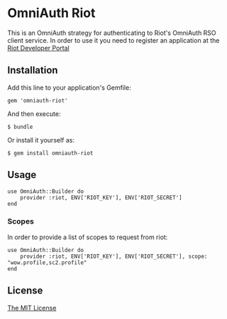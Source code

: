 # OmniAuth Riot

This is an OmniAuth strategy for authenticating to Riot's OmniAuth RSO client
service. In order to use it you need to register an application at the
[Riot Developer Portal](https://developer.riotgames.com/)

## Installation

Add this line to your application's Gemfile:

    gem 'omniauth-riot'

And then execute:

    $ bundle

Or install it yourself as:

    $ gem install omniauth-riot

## Usage

    use OmniAuth::Builder do
        provider :riot, ENV['RIOT_KEY'], ENV['RIOT_SECRET']
    end

### Scopes

In order to provide a list of scopes to request from riot:

    use OmniAuth::Builder do
        provider :riot, ENV['RIOT_KEY'], ENV['RIOT_SECRET'], scope: "wow.profile,sc2.profile"
    end

## License

[The MIT License](http://opensource.org/licenses/MIT)

